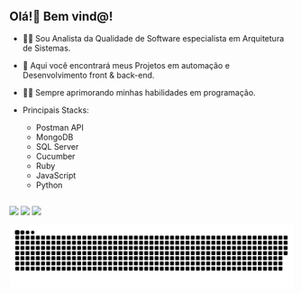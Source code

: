 ##  Olá!🖖 Bem vind@!

* 🕵️‍♀️ Sou Analista da Qualidade de Software especialista em Arquitetura de Sistemas.
* 🚀 Aqui você encontrará meus Projetos em automação e Desenvolvimento front & back-end.
* 👩‍💻 Sempre aprimorando minhas habilidades em programação.

* Principais Stacks:
  - Postman API
  - MongoDB
  - SQL Server
  - Cucumber
  - Ruby
  - JavaScript
  - Python
  
##
  
<div> 
 </a> 
  <a href = "mailto:brisa.rosatti@gmail.com"><img src="https://img.shields.io/badge/-Gmail-%23333?style=for-the-badge&logo=gmail&logoColor=white" target="_blank"></a>
  <a href="https://www.linkedin.com/in/brisarosatti" target="_blank"><img src="https://img.shields.io/badge/-LinkedIn-%230077B5?style=for-the-badge&logo=linkedin&logoColor=white" target="_blank"></a> 
  <a href="https://instagram.com/brisarosatti" target="_blank"><img src="https://img.shields.io/badge/-Instagram-%23E4405F?style=for-the-badge&logo=instagram&logoColor=white" target="_blank"></a>
  
  ![Snake animation](https://github.com/brisarosatti/brisarosatti/blob/output/github-contribution-grid-snake.svg) 
  
</div>

</div>
